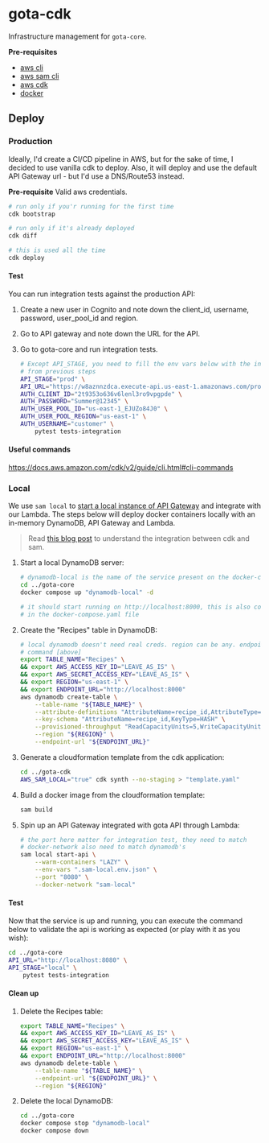 # gota-cdk

Infrastructure management for `gota-core`.

**Pre-requisites**

-   [aws cli](https://docs.aws.amazon.com/cli/latest/userguide/cli-chap-getting-started.html)
-   [aws sam cli](https://docs.aws.amazon.com/serverless-application-model/latest/developerguide/serverless-sam-cli-install-mac.html)
-   [aws cdk](https://docs.aws.amazon.com/cdk/v2/guide/cli.html)
-   [docker](https://docs.docker.com/get-docker/)

## Deploy

### Production

Ideally, I'd create a CI/CD pipeline in AWS, but for the sake of time, I decided to use vanilla cdk to deploy. Also, it will deploy and use the default API Gateway url - but I'd use a DNS/Route53 instead.

**Pre-requisite**
Valid aws credentials.

```bash
# run only if you'r running for the first time
cdk bootstrap

# run only if it's already deployed
cdk diff

# this is used all the time
cdk deploy
```

#### Test

You can run integration tests against the production API:

1. Create a new user in Cognito and note down the client_id, username, password, user_pool_id and region.
1. Go to API gateway and note down the URL for the API.
1. Go to gota-core and run integration tests.

    ```bash
    # Except API_STAGE, you need to fill the env vars below with the information you noted
    # from previous steps
    API_STAGE="prod" \
    API_URL="https://w8aznnzdca.execute-api.us-east-1.amazonaws.com/prod" \
    AUTH_CLIENT_ID="2t9353o636v6lenl3ro9vpgpde" \
    AUTH_PASSWORD="Summer@12345" \
    AUTH_USER_POOL_ID="us-east-1_EJUZo84J0" \
    AUTH_USER_POOL_REGION="us-east-1" \
    AUTH_USERNAME="customer" \
        pytest tests-integration
    ```

#### Useful commands

https://docs.aws.amazon.com/cdk/v2/guide/cli.html#cli-commands

### Local

We use `sam local` to [start a local instance of API Gateway](https://docs.aws.amazon.com/serverless-application-model/latest/developerguide/serverless-sam-cli-using-start-api.html) and integrate with our Lambda. The steps below will deploy docker containers locally with an in-memory DynamoDB, API Gateway and Lambda.

> Read [this blog post](https://medium.com/@mahesh_61440/using-aws-cdk-to-quickly-create-a-proof-of-concept-dca2696fad77) to understand the integration between cdk and sam.

1. Start a local DynamoDB server:

    ```bash
    # dynamodb-local is the name of the service present on the docker-compose.yaml file
    cd ../gota-core
    docker compose up "dynamodb-local" -d

    # it should start running on http://localhost:8000, this is also configured
    # in the docker-compose.yaml file
    ```

1. Create the "Recipes" table in DynamoDB:

    ```bash
    # local dynamodb doesn't need real creds. region can be any. endpoint is from the previous
    # command [above]
    export TABLE_NAME="Recipes" \
    && export AWS_ACCESS_KEY_ID="LEAVE_AS_IS" \
    && export AWS_SECRET_ACCESS_KEY="LEAVE_AS_IS" \
    && export REGION="us-east-1" \
    && export ENDPOINT_URL="http://localhost:8000"
    aws dynamodb create-table \
        --table-name "${TABLE_NAME}" \
        --attribute-definitions "AttributeName=recipe_id,AttributeType=S" \
        --key-schema "AttributeName=recipe_id,KeyType=HASH" \
        --provisioned-throughput "ReadCapacityUnits=5,WriteCapacityUnits=5" \
        --region "${REGION}" \
        --endpoint-url "${ENDPOINT_URL}"
    ```

1. Generate a cloudformation template from the cdk application:
    ```bash
    cd ../gota-cdk
    AWS_SAM_LOCAL="true" cdk synth --no-staging > "template.yaml"
    ```
1. Build a docker image from the cloudformation template:
    ```bash
    sam build
    ```
1. Spin up an API Gateway integrated with gota API through Lambda:
    ```bash
    # the port here matter for integration test, they need to match
    # docker-network also need to match dynamodb's
    sam local start-api \
        --warm-containers "LAZY" \
        --env-vars ".sam-local.env.json" \
        --port "8080" \
        --docker-network "sam-local"
    ```

#### Test

Now that the service is up and running, you can execute the command below to validate the api is working as expected (or play with it as you wish):

```bash
cd ../gota-core
API_URL="http://localhost:8080" \
API_STAGE="local" \
    pytest tests-integration
```

#### Clean up

1. Delete the Recipes table:
    ```bash
    export TABLE_NAME="Recipes" \
    && export AWS_ACCESS_KEY_ID="LEAVE_AS_IS" \
    && export AWS_SECRET_ACCESS_KEY="LEAVE_AS_IS" \
    && export REGION="us-east-1" \
    && export ENDPOINT_URL="http://localhost:8000"
    aws dynamodb delete-table \
        --table-name "${TABLE_NAME}" \
        --endpoint-url "${ENDPOINT_URL}" \
        --region "${REGION}"
    ```
1. Delete the local DynamoDB:
    ```bash
    cd ../gota-core
    docker compose stop "dynamodb-local"
    docker compose down
    ```
